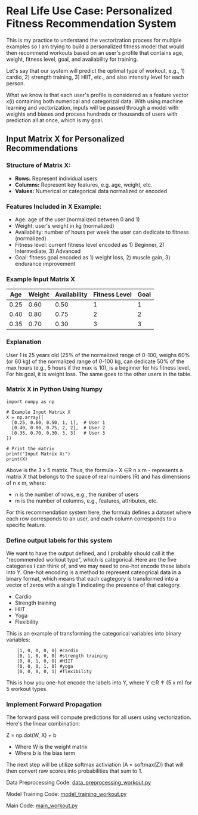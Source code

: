 # Real Life Use Case: Personalized Fitness Recommendation System

This is my practice to understand the vectorization process for multiple examples so I am trying to build a personalized fitness model that would then recommend workouts based on an user's profile that contains age, weight, fitness level, goal, and availability for training.  

Let's say that our system will predict the optimal type of workout, e.g., 1) cardio, 2) strength training, 3) HIIT, etc., and also intensity level for each person. 

What we know is that each user's profile is considered as a feature vector x(i) containing both numerical and categorizal data. With using machine learning and vectorization, inputs will be passed through a model with weights and biases and process hundreds or thousands of users with prediction all at once, which is my goal. 

## Input Matrix X for Personalized Recommendations

### Structure of Matrix X:
- **Rows:** Represent individual users
- **Columns:** Represent key features, e.g. age, weight, etc. 
- **Values:** Numerical or categorical data normalized or encoded 

### Features Included in X Example:

* Age: age of the user (normalized between 0 and 1)
* Weight: user's weight in kg (normalized)
* Availability: number of hours per week the user can dedicate to fitness (normalized)
* Fitness level: current fitness level encoded as 1) Beginner, 2) Intermediate, 3) Advanced
* Goal: fitness goal encoded as 1) weight loss, 2) muscle gain, 3) endurance improvement

### Example Input Matrix X

| Age  | Weight  | Availability | Fitness Level | Goal |
|------|---------|--------------|---------------|------|
| 0.25 | 0.60    | 0.50         | 1             | 1    |
| 0.40 | 0.80    | 0.75         | 2             | 2    |
| 0.35 | 0.70    | 0.30         | 3             | 3    |

### Explanation 

User 1 is 25 years old (25% of the normalized range of 0-100, weighs 60% (or 60 kg) of the normalized range of 0-100 kg, can dedicate 50% of the max hours (e.g., 5 hours if the max is 10), is a beginner for his fitness level. For his goal, it is weight loss. The same goes to the other users in the table. 

### Matrix X in Python Using Numpy

    import numpy as np

    # Example Input Matrix X
    X = np.array([
      [0.25, 0.60, 0.50, 1, 1],  # User 1
      [0.40, 0.80, 0.75, 2, 2],  # User 2
      [0.35, 0.70, 0.30, 3, 3]   # User 3
    ])

    # Print the matrix
    print("Input Matrix X:")
    print(X)

Above is the 3 x 5 matrix. Thus, the formula - X ∈R n x m - represents a matrix X that belongs to the space of real numbers (R) and has dimensions of n x m, where: 
* n is the number of rows, e.g., the number of users
* m is the number of columns, e.g., features, attributes, etc.

For this recommendation system here, the formula defines a dataset where each row corresponds to an user, and each column corresponds to a specific feature.

### Define output labels for this system 

We want to have the output defined, and I probably should call it the "recommended workout type", which is categorical. Here are the five categories I can think of, and we may need to one-hot encode these labels into Y. One-hot encoding is a method to represent cateogrical data in a binary format, which means that each cagtegory is transformed into a vector of zeros with a single 1 indicating the presence of that category. 
* Cardio
* Strength training
* HIIT
* Yoga
* Flexibility

This is an example of transforming the categorical variables into binary variables: 

        [1, 0, 0, 0, 0] #cardio
        [0, 1, 0, 0, 0] #strength training 
        [0, 0, 1, 0, 0] #HIIT
        [0, 0, 0, 1, 0] #yoga 
        [0, 0, 0, 0, 1] #flexibility 

This is how you one-hot encode the labels into Y, where Y ∈R ↑ (5 x m) for 5 workout types.

### Implement Forward Propagation 

The forward pass will compute predictions for all users using vectorization. Here's the linear combination:

Z = np.dot(W, X) + b 
* Where W is the weight matrix
* Where b is the bias term

The next step will be utilize softmax activiation (A = softmax(Z)) that will then convert raw scores into probabilities that sum to 1. 

Data Preprocessing Code: 
[data_preprocessing_workout.py](https://github.com/Ckhanoyan/deep-learning-from-scratch/blob/main/scripts/data_preprocessing_workout.py)

Model Training Code: 
[model_training_workout.py](https://github.com/Ckhanoyan/deep-learning-from-scratch/blob/main/scripts/model_training_workout.py)

Main Code:
[main_workout.py](https://github.com/Ckhanoyan/deep-learning-from-scratch/blob/main/scripts/main_workout.py)
